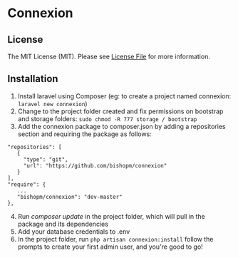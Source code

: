 # Connexion

## License

The MIT License (MIT). Please see [License File](LICENSE.md) for more information.

## Installation

1. Install laravel using Composer (eg: to create a project named connexion: `laravel new connexion`)
2. Change to the project folder created and fix permissions on bootstrap and storage folders: 
`sudo chmod -R 777 storage / bootstrap`
3. Add the connexion package to composer.json by adding a repositories section and requiring the package as follows:
```
"repositories": [
   {
     "type": "git",
     "url": "https://github.com/bishopm/connexion"
   }
],
"require": {
   ...
   "bishopm/connexion": "dev-master"
},
```
4. Run *composer update* in the project folder, which will pull in the package and its dependencies
5. Add your database credentials to .env
6. In the project folder, run
`php artisan connexion:install`
follow the prompts to create your first admin user, and you're good to go!